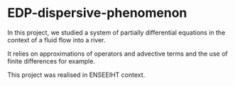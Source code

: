 # EDP-dispersive-phenomenon

In this project, we studied a system of partially differential equations in the context of a fluid flow into a river.

It relies on approximations of operators and advective terms and the use of finite differences for example. 

This project was realised in ENSEEIHT context. 
